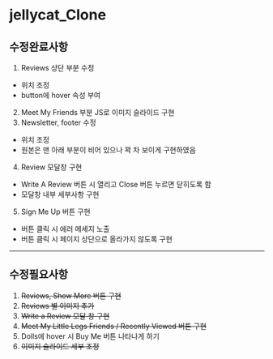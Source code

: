 # jellycat_Clone

## 수정완료사항
1. Reviews 상단 부분 수정
  - 위치 조정
  - button에 hover 속성 부여
2. Meet My Friends 부분 JS로 이미지 슬라이드 구현
3. Newsletter, footer 수정
  - 위치 조정
  - 원본은 맨 아래 부분이 비어 있으나 꽉 차 보이게 구현하였음
4. Review 모달창 구현
  - Write A Review 버튼 시 열리고 Close 버튼 누르면 닫히도록 함
  - 모달창 내부 세부사항 구현
5. Sign Me Up 버튼 구현
  - 버튼 클릭 시 에러 메세지 노출
  - 버튼 클릭 시 페이지 상단으로 올라가지 않도록 구현
---
## 수정필요사항
1. ~~Reviews, Show More 버튼 구현~~
2. ~~Reviews 별 이미지 추가~~
3. ~~Write a Review 모달 창 구현~~
4. ~~Meet My Little Legs Friends / Recently Viewed 버튼 구현~~
5. Dolls에 hover 시 Buy Me 버튼 나타나게 하기
6. ~~이미지 슬라이드 세부 조정~~
